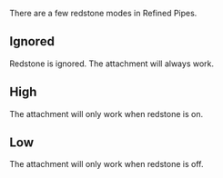 There are a few redstone modes in Refined Pipes.

## Ignored
Redstone is ignored. The attachment will always work.

## High
The attachment will only work when redstone is on.

## Low
The attachment will only work when redstone is off.